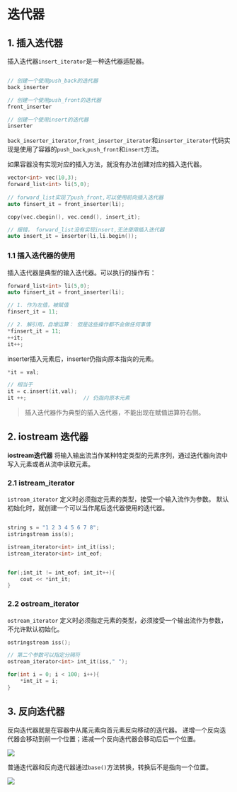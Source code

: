 # 迭代器

## 1. 插入迭代器

插入迭代器`insert_iterator`是一种迭代器适配器。

```c++

// 创建一个使用push_back的迭代器
back_inserter 

// 创建一个使用push_front的迭代器
front_inserter

// 创建一个使用insert的迭代器
inserter

```

`back_inserter_iterator`,`front_inserter_iterator`和`inserter_iterator`代码实现是使用了容器的`push_back`,`push_front`和`insert`方法。

如果容器没有实现对应的插入方法，就没有办法创建对应的插入迭代器。

```c++
vector<int> vec(10,3);
forward_list<int> li(5,0);
    
// forward_list实现了push_front,可以使用前向插入迭代器
auto finsert_it = front_inserter(li);     

copy(vec.cbegin(), vec.cend(), insert_it);

// 报错， forward_list没有实现insert,无法使用插入迭代器
auto insert_it = inserter(li,li.begin());    

```

### 1.1 插入迭代器的使用

插入迭代器是典型的输入迭代器。可以执行的操作有：

```c++ 
forward_list<int> li(5,0);    
auto finsert_it = front_inserter(li);  

// 1. 作为左值，被赋值
finsert_it = 11;

// 2. 解引用，自增运算： 但是这些操作都不会做任何事情
*finsert_it = 11;
++it;
it++; 

```

inserter插入元素后，inserter仍指向原本指向的元素。

```c++
*it = val;

// 相当于
it = c.insert(it,val);
it ++;                  // 仍指向原本元素

```

> 插入迭代器作为典型的插入迭代器，不能出现在赋值运算符右侧。

## 2. iostream 迭代器

**iostream迭代器** 将输入输出流当作某种特定类型的元素序列，通过迭代器向流中写入元素或者从流中读取元素。 

### 2.1 istream_iterator 

`istream_iterator` 定义时必须指定元素的类型，接受一个输入流作为参数。 默认初始化时，就创建一个可以当作尾后迭代器使用的迭代器。

```c++

string s = "1 2 3 4 5 6 7 8";
istringstream iss(s);

istream_iterator<int> int_it(iss);
istream_iterator<int> int_eof;


for(;int_it != int_eof; int_it++){
    cout << *int_it;
}

```

### 2.2 ostream_iterator

`ostream_iterator` 定义时必须指定元素的类型，必须接受一个输出流作为参数，不允许默认初始化。


```c++
ostringstream iss();

// 第二个参数可以指定分隔符
ostream_iterator<int> int_it(iss," ");

for(int i = 0; i < 100; i++){
    *int_it = i;
}

```

       

## 3. 反向迭代器

反向迭代器就是在容器中从尾元素向首元素反向移动的迭代器。
递增一个反向迭代器会移动到前一个位置；递减一个反向迭代器会移动后后一个位置。

![](https://gitee.com/existorlive/exist-or-live-pic/raw/master/0_1320396914KpO5.gif)

普通迭代器和反向迭代器通过`base()`方法转换，转换后不是指向一个位置。

![](https://gitee.com/existorlive/exist-or-live-pic/raw/master/0_1320396943m35m.gif)